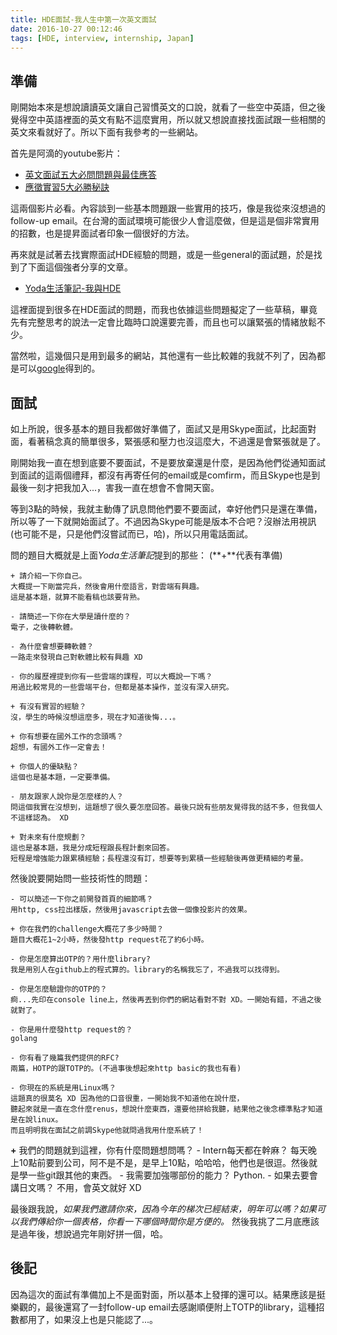 ```yaml
---
title: HDE面試-我人生中第一次英文面試
date: 2016-10-27 00:12:46
tags: [HDE, interview, internship, Japan]
---
```


## 準備
剛開始本來是想說讀讀英文讓自己習慣英文的口說，就看了一些空中英語，但之後覺得空中英語裡面的英文有點不這麼實用，所以就又想說直接找面試跟一些相關的英文來看就好了。所以下面有我參考的一些網站。

首先是阿滴的youtube影片：
- [英文面試五大必問問題與最佳應答](https://www.youtube.com/watch?v=AqpCPwlwEz8)
- [應徵實習5大必勝秘訣](https://www.youtube.com/watch?v=eJysMvHrJW8)

這兩個影片必看。內容談到一些基本問題跟一些實用的技巧，像是我從來沒想過的follow-up email。在台灣的面試環境可能很少人會這麼做，但是這是個非常實用的招數，也是提昇面試者印象一個很好的方法。

再來就是試著去找實際面試HDE經驗的問題，或是一些general的面試題，於是找到了下面這個強者分享的文章。

- [Yoda生活筆記-我與HDE](http://yodalee.blogspot.tw/2014/08/hde.html)

這裡面提到很多在HDE面試的問題，而我也依據這些問題擬定了一些草稿，畢竟先有完整思考的說法一定會比臨時口說還要完善，而且也可以讓緊張的情緒放鬆不少。

當然啦，這幾個只是用到最多的網站，其他還有一些比較雜的我就不列了，因為都是可以[google](http://www.google.com)得到的。

## 面試

如上所說，很多基本的題目我都做好準備了，面試又是用Skype面試，比起面對面，看著稿念真的簡單很多，緊張感和壓力也沒這麼大，不過還是會緊張就是了。

剛開始我一直在想到底要不要面試，不是要放棄還是什麼，是因為他們從通知面試到面試的這兩個禮拜，都沒有再寄任何的email或是comfirm，而且Skype也是到最後一刻才把我加入...，害我一直在想會不會開天窗。

等到3點的時候，我就主動傳了訊息問他們要不要面試，幸好他們只是還在準備，所以等了一下就開始面試了。不過因為Skype可能是版本不合吧？沒辦法用視訊(也可能不是，只是他們沒嘗試而已，哈)，所以只用電話面試。

問的題目大概就是上面*Yoda生活筆記*提到的那些：
(**+**代表有準備)

    + 請介紹一下你自己。
    大概提一下剛當完兵，然後會用什麼語言，對雲端有興趣。
    這是基本題，就算不能看稿也該要背熟。

    - 請簡述一下你在大學是讀什麼的？
    電子，之後轉軟體。

    - 為什麼會想要轉軟體？
    一路走來發現自己對軟體比較有興趣 XD

    - 你的履歷裡提到你有一些雲端的課程，可以大概說一下嗎？
    用過比較常見的一些雲端平台，但都是基本操作，並沒有深入研究。

    + 有沒有實習的經驗？
    沒，學生的時候沒想這麼多，現在才知道後悔...。

    + 你有想要在國外工作的念頭嗎？
    超想，有國外工作一定會去！

    + 你個人的優缺點？
    這個也是基本題，一定要準備。

    - 朋友跟家人說你是怎麼樣的人？
    問這個我實在沒想到，這題想了很久要怎麼回答。最後只說有些朋友覺得我的話不多，但我個人不這樣認為。 XD

    + 對未來有什麼規劃？
    這也是基本題，我是分成短程跟長程計劃來回答。
    短程是增強能力跟累積經驗；長程還沒有訂，想要等到累積一些經驗後再做更精細的考量。

然後說要開始問一些技術性的問題：

    - 可以簡述一下你之前開發首頁的細節嗎？
    用http, css拉出樣版，然後用javascript去做一個像投影片的效果。

    + 你在我們的challenge大概花了多少時間？
    題目大概花1~2小時，然後發http request花了約6小時。

    - 你是怎麼算出OTP的？用什麼library?
    我是用別人在github上的程式算的。library的名稱我忘了，不過我可以找得到。

    - 你是怎麼驗證你的OTP的？
    痾...先印在console line上，然後再丟到你們的網站看對不對 XD。一開始有錯，不過之後就對了。

    - 你是用什麼發http request的？
    golang

    - 你有看了幾篇我們提供的RFC?
    兩篇，HOTP的跟TOTP的。(不過事後想起來http basic的我也有看)

    - 你現在的系統是用Linux嗎？
    這題真的很莫名 XD 因為他的口音很重，一開始我不知道他在說什麼，
    聽起來就是一直在念什麼renus，想說什麼東西，還要他拼給我聽，結果他之後念標準點才知道是在說linux。
    而且明明我在面試之前調Skype他就問過我用什麼系統了！

**+** 我們的問題就到這裡，你有什麼問題想問嗎？
    - Intern每天都在幹麻？
    每天晚上10點前要到公司，阿不是不是，是早上10點，哈哈哈，他們也是很逗。然後就是學一些git跟其他的東西。
    - 我需要加強哪部份的能力？
    Python.
    - 如果去要會講日文嗎？
    不用，會英文就好 XD

最後跟我說，*如果我們邀請你來，因為今年的梯次已經結束，明年可以嗎？如果可以我們傳給你一個表格，你看一下哪個時間你是方便的。*
然後我挑了二月底應該是過年後，想說過完年剛好拼一個，哈。

## 後記

因為這次的面試有準備加上不是面對面，所以基本上發揮的還可以。結果應該是挺樂觀的，最後還寫了一封follow-up email去感謝順便附上TOTP的library，這種招數都用了，如果沒上也是只能認了...。
